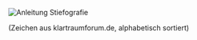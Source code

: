![Anleitung Stiefografie](http://www.jsteeb.de/helmut/rationelle-stenografie-stiefografie/Anleitung.jpg)

(Zeichen aus klartraumforum.de, alphabetisch sortiert)